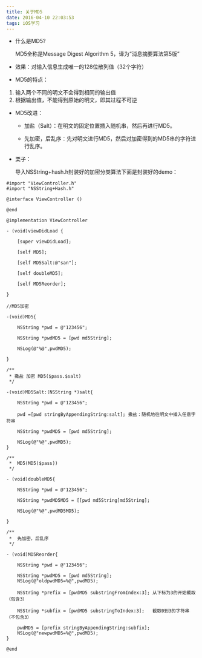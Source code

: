 ```yaml
---
title: 关于MD5
date: 2016-04-10 22:03:53
tags: iOS学习
---
```


- 什么是MD5?
 
    MD5全称是Message Digest Algorithm 5，译为“消息摘要算法第5版”

- 效果：对输入信息生成唯一的128位散列值（32个字符）

- MD5的特点：
 1. 输入两个不同的明文不会得到相同的输出值
 2. 根据输出值，不能得到原始的明文，即其过程不可逆

- MD5改进：
    - 加盐（Salt）：在明文的固定位置插入随机串，然后再进行MD5。

    - 先加密，后乱序：先对明文进行MD5，然后对加密得到的MD5串的字符进行乱序。

- 栗子：

    导入NSString+hash.h封装好的加密分类算法下面是封装好的demo：
    

```
#import "ViewController.h"
#import "NSString+Hash.h"

@interface ViewController ()

@end

@implementation ViewController

- (void)viewDidLoad {

    [super viewDidLoad];

    [self MD5];

    [self MD5Salt:@"san"];

    [self doubleMD5];

    [self MD5Reorder];

}

//MD5加密

-(void)MD5{

    NSString *pwd = @"123456";

    NSString *pwdMD5 = [pwd md5String];

    NSLog(@"%@",pwdMD5);

}

/**
 * 撒盐 加密 MD5($pass.$salt)
 */

-(void)MD5Salt:(NSString *)salt{

    NSString *pwd = @"123456";

    pwd =[pwd stringByAppendingString:salt]; 撒盐：随机地往明文中插入任意字符串

    NSString *pwdMD5 = [pwd md5String];

    NSLog(@"%@",pwdMD5);
}

/**
 *  MD5(MD5($pass))
 */

- (void)doubleMD5{

    NSString *pwd = @"123456";

    NSString *pwdMD5MD5 = [[pwd md5String]md5String];

    NSLog(@"%@",pwdMD5MD5);

}

/**
 *  先加密，后乱序
 */

- (void)MD5Reorder{

    NSString *pwd = @"123456";

    NSString *pwdMD5 = [pwd md5String];
    NSLog(@"oldpwdMD5=%@",pwdMD5);

    NSString *prefix = [pwdMD5 substringFromIndex:3]; 从下标为3的开始截取（包含3）

    NSString *subfix = [pwdMD5 substringToIndex:3];   截取0到3的字符串（不包含3）

    pwdMD5 = [prefix stringByAppendingString:subfix];
    NSLog(@"newpwdMD5=%@",pwdMD5);
}

@end
```


